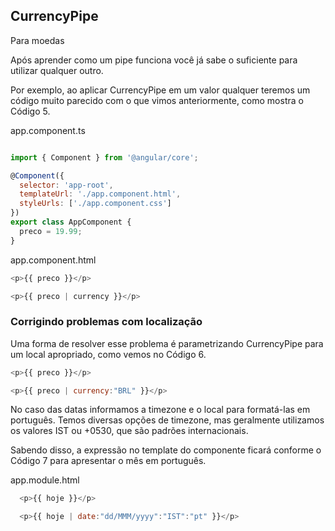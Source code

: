 ## CurrencyPipe

Para moedas

Após aprender como um pipe funciona você já sabe o suficiente para utilizar qualquer outro.

Por exemplo, ao aplicar CurrencyPipe em um valor qualquer teremos um código muito parecido com o que vimos anteriormente, como mostra o Código 5.


app.component.ts

```js

import { Component } from '@angular/core';

@Component({
  selector: 'app-root',
  templateUrl: './app.component.html',
  styleUrls: ['./app.component.css']
})
export class AppComponent {
  preco = 19.99;
}
```

app.component.html

```js
<p>{{ preco }}</p>

<p>{{ preco | currency }}</p>
```


### Corrigindo problemas com localização

Uma forma de resolver esse problema é parametrizando CurrencyPipe para um local apropriado, como vemos no Código 6.

```js
<p>{{ preco }}</p>

<p>{{ preco | currency:"BRL" }}</p>
```

No caso das datas informamos a timezone e o local para formatá-las em português. Temos diversas opções de timezone, mas geralmente utilizamos os valores IST ou +0530, que são padrões internacionais.

Sabendo disso, a expressão no template do componente ficará conforme o Código 7 para apresentar o mês em português.

app.module.html

```js
  <p>{{ hoje }}</p>

  <p>{{ hoje | date:"dd/MMM/yyyy":"IST":"pt" }}</p>
```
